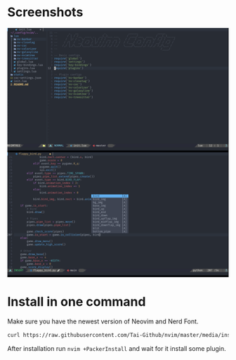 # Screenshots

<img align="center" src="static/screenshots/screenshot1.png"/>
<img align="center" src="static/screenshots/screenshot2.png"/>

# Install in one command

Make sure you have the newest version of Neovim and Nerd Font.

```bash
curl https://raw.githubusercontent.com/Tai-Github/nvim/master/media/installer/install.sh | bash
```
After installation run `nvim +PackerInstall` and wait for it install some plugin.

